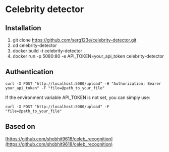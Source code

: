 # Celebrity detector


## Installation

  1. git clone https://github.com/serg123e/celebrity-detector.git
  2. cd celebrity-detector
  3. docker build -t celebrity-detector .
  4. docker run -p 5080:80 -e API_TOKEN=your_api_token celebrity-detector

## Authentication

    curl -X POST "http://localhost:5080/upload" -H "Authorization: Bearer your_api_token" -F "file=@path_to_your_file"

  If the environment variable API_TOKEN is not set, you can simply use:

    curl -X POST "http://localhost:5080/upload" -F "file=@path_to_your_file"
    

## Based on

[https://github.com/shobhit9618/celeb_recognition](https://github.com/shobhit9618/celeb_recognition)